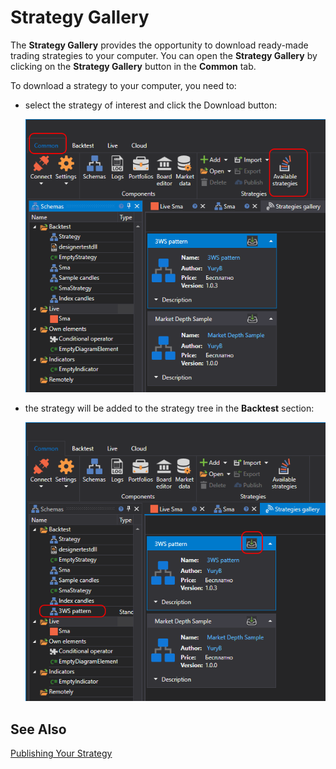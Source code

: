 # Strategy Gallery

The **Strategy Gallery** provides the opportunity to download ready-made trading strategies to your computer. You can open the **Strategy Gallery** by clicking on the **Strategy Gallery** button in the **Common** tab.

To download a strategy to your computer, you need to:

- select the strategy of interest and click the Download button:

  ![Designer The gallery of strategies 00](../../images/designer_gallery_of_strategies_00.png)

- the strategy will be added to the strategy tree in the **Backtest** section:

  ![Designer The gallery of strategies 01](../../images/designer_gallery_of_strategies_01.png)

## See Also

[Publishing Your Strategy](strategy_gallery/publish_own_strategy.md)